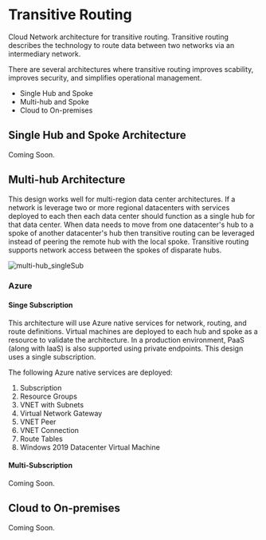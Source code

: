 # Transitive Routing
Cloud Network architecture for transitive routing. Transitive routing describes the technology to route data between two networks via an intermediary network.

There are several architectures where transitive routing improves scability, improves security, and simplifies operational management.

- Single Hub and Spoke
- Multi-hub and Spoke
- Cloud to On-premises

## Single Hub and Spoke Architecture
Coming Soon.

## Multi-hub Architecture
This design works well for multi-region data center architectures. If a network is leverage two or more regional datacenters with services deployed to each then each data center should function as a single hub for that data center. When data needs to move from one datacenter's hub to a spoke of another datacenter's hub then transitive routing can be leveraged instead of peering the remote hub with the local spoke. Transitive routing supports network access between the spokes of disparate hubs.

![multi-hub_singleSub](https://user-images.githubusercontent.com/34814295/125701310-e9307839-fcc7-4b0c-ad33-3e146d639637.png)

### Azure
#### Singe Subscription
This architecture will use Azure native services for network, routing, and route definitions. Virtual machines are deployed to each hub and spoke as a resource to validate the architecture. In a production environment, PaaS (along with IaaS) is also supported using private endpoints. This design uses a single subscription.

The following Azure native services are deployed:
1. Subscription
2. Resource Groups
3. VNET with Subnets
4. Virtual Network Gateway
5. VNET Peer
6. VNET Connection
7. Route Tables
8. Windows 2019 Datacenter Virtual Machine


#### Multi-Subscription
Coming Soon.

## Cloud to On-premises
Coming Soon.
